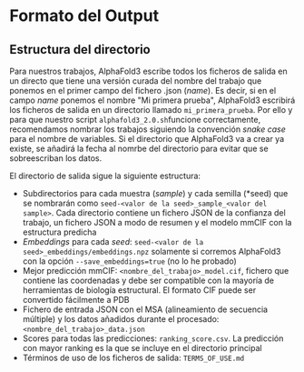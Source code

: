 # Formato del Output 

## Estructura del directorio 

Para nuestros trabajos, AlphaFold3 escribe todos los ficheros de salida en un directo que tiene una versión curada del nombre del trabajo que ponemos en el primer campo del fichero .json (*name*). Es decir, si en el campo *name* ponemos el nombre "Mi primera prueba", AlphaFold3 escribirá  los ficheros de salida en un directorio llamado `mi_primera_prueba`. Por ello y para que nuestro script `alphafold3_2.0.sh`funcione correctamente, recomendamos nombrar los trabajos siguiendo la convención *snake case* para el nombre de variables. Si el directorio que AlphaFold3 va a crear ya existe, se añadirá la fecha al nomrbe del directorio para evitar que se sobreescriban los datos.

El directorio de salida sigue la siguiente estructura:

* Subdirectorios para cada muestra (*sample*) y cada semilla (*seed) que se nombrarán como `seed-<valor de la seed>_sample_<valor del sample>`. Cada directorio contiene un fichero JSON de la confianza del trabajo, un fichero JSON a modo de resumen y el modelo mmCIF con la estructura predicha
* *Embeddings* para cada *seed*: `seed-<valor de la seed>_embeddings/embeddings.npz` solamente si corremos AlphaFold3 con la opción `--save_embeddings=true` (no lo he probado)
* Mejor predicción mmCIF: `<nombre_del_trabajo>_model.cif`, fichero que contiene las coordenadas y debe ser compatible con la mayoría de herramientas de biología estructural. El formato CIF puede ser convertido fácilmente a PDB
* Fichero de entrada JSON con el MSA (alineamiento de secuencia múltiple) y los datos añadidos durante el procesado: `<nombre_del_trabajo>_data.json`
* Scores para todas las predicciones: `ranking_score.csv`. La predicción con mayor ranking es la que se incluye en el directorio principal
* Términos de uso de los ficheros de salida: `TERMS_OF_USE.md`
